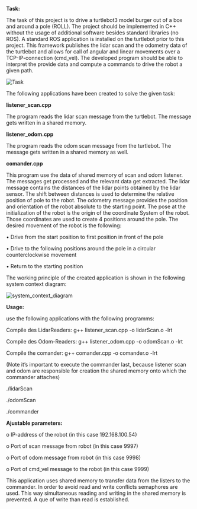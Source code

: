 


**Task:**

The task of this project is to drive a turtlebot3 model burger out of a box and around a pole (ROLL). The project should be implemented in C++ without the usage of additional software besides standard libraries (no ROS). A standard ROS application is installed on the turtlebot prior to this project. This framework publishes the lidar scan and the odometry data of the turtlebot and allows for call of angular and linear movements over a TCP-IP-connection (cmd_vel). The developed program should be able to interpret the provide data and compute a commands to drive the robot a given path.


![Task](https://github.com/arthurgritzky/APR-Turtlebot/assets/89546471/84ae5df5-99ca-4b83-87f2-219a590606ed)


The following applications have been created to solve the given task:

**listener_scan.cpp**

The program reads the lidar scan message from the turtlebot. The message gets written in a shared memory. 

**listener_odom.cpp**

The program reads the odom scan message from the turtlebot. The message gets written in a shared memory as well. 

**comander.cpp**

This program use the data of shared memory of scan and odom listener. The messages get processed and the relevant data get extracted. The lidar message contains the distances of the lidar points obtained by the lidar sensor. The shift between distances is used to determine the relative position of pole to the robot. The odometry message provides the position and orientation of the robot absolute to the starting point. The pose at the initialization of the robot is the origin of the coordinate System of the robot. Those coordinates are used to create 4 positions around the pole. The desired movement of the robot is the following:

•	Drive from the start position to first position in front of the pole

•	Drive to the following positions around the pole in a circular counterclockwise movement

•	Return to the starting position


The working principle of the created application is shown in the following system context diagram:


![system_context_diagram](https://github.com/arthurgritzky/APR-Turtlebot/assets/89546471/68c6b370-64c3-49db-9a2c-3cfebbb3db92)




**Usage:**

use the following applications with the following programms:

Compile des LidarReaders:
g++ listener_scan.cpp -o lidarScan.o -lrt

Compile des Odom-Readers:
g++ listener_odom.cpp -o odomScan.o -lrt

Compile the comander:
g++ comander.cpp -o comander.o -lrt

(Note it’s important to execute the commander last, because listener scan and odom are responsible for creation the shared memory onto which the commander attaches)

./lidarScan

./odomScan

./commander




**Ajustable parameters:**


o	IP-address of the robot  (in this case 192.168.100.54)

o	Port of scan message from robot (in this case 9997)

o	Port of odom message from robot (in this case 9998)

o	Port of cmd_vel message to the robot (in this case 9999)


This application uses shared memory to transfer data from the listers to the commander. In order to avoid read and write conflicts semaphores are used.
This way simultaneous reading and writing in the shared memory is prevented. A que of write than read is established. 









